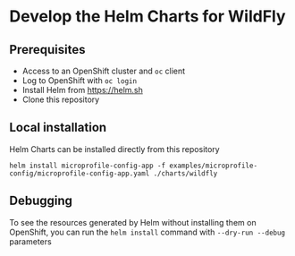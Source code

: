 # Develop the Helm Charts for WildFly

## Prerequisites

* Access to an OpenShift cluster and `oc` client
* Log to OpenShift with `oc login`
* Install Helm from https://helm.sh
* Clone this repository

## Local installation

Helm Charts can be installed directly from this repository

```
helm install microprofile-config-app -f examples/microprofile-config/microprofile-config-app.yaml ./charts/wildfly
```

## Debugging

To see the resources generated by Helm without installing them on OpenShift, you can run the `helm install` command with 
`--dry-run --debug` parameters

